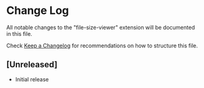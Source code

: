 # Change Log

All notable changes to the "file-size-viewer" extension will be documented in this file.

Check [Keep a Changelog](http://keepachangelog.com/) for recommendations on how to structure this file.

## [Unreleased]

- Initial release